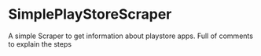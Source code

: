 # SimplePlayStoreScraper
A simple Scraper to get information about playstore apps.
Full of comments to explain the steps
